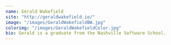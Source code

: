 ```yaml
---
name: Gerald Wakefield
site: "http://geraldwakefield.io/"
image: "/images/GeraldWakefieldBW.jpg"
colorimg: "/images/GeraldWakefieldColor.jpg"
bio: Gerald is a graduate from the Nashville Software School.
---
```

